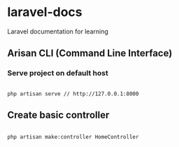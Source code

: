 # laravel-docs
Laravel documentation for learning
  
  
## Arisan CLI (Command Line Interface)  
  
  
  
  
### Serve project on default host  
  
```

php artisan serve // http://127.0.0.1:8000

```  
  
  
## Create basic controller  
  
```

php artisan make:controller HomeController

```
